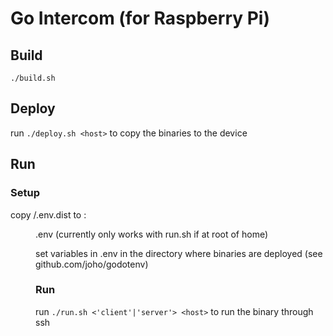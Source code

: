 # Go Intercom (for Raspberry Pi)

## Build
`./build.sh`

## Deploy
run `./deploy.sh <host>` to copy the binaries to the device

## Run
### Setup
copy <repo>/.env.dist to <remote>:<dir>.env (currently only works with run.sh if at root of home)

set variables in .env in the directory where binaries are deployed (see github.com/joho/godotenv)

### Run

run `./run.sh <'client'|'server'> <host>` to run the binary through ssh
